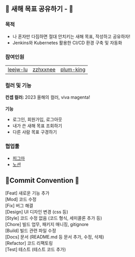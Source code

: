 ## 📝 새해 목표 공유하기 -  📝

### 목적

- 나 혼자만 다짐하면 절대 안치키는 새해 목표, 작성하고 공유하자!
- Jenkins와 Kubernetes 활용한 CI/CD 환경 구축 및 자동화
### 참여인원
<table style = "width: 100%;">
  <tr>
    <td align="center">
     <a href="https://github.com/leejw-lu">leejw-lu</a>
    </td>
    <td align="center">
     <a href="https://github.com/zzhxxnee">zzhxxnee</a>
    </td>
    <td align="center">
     <a href="https://github.com/plum-king">plum-king</a>
    </td>
  </tr>
</table>

### 컬러 및 기능

<b> 컨셉 컬러: </b> 2023 올해의 컬러, viva magenta!
<br><br>
<b> 기능 </b>
- 로그인, 회원가입, 로그아웃
- 내가 쓴 새해 목표 조회하기
- 다른 사람 목표 구경하기

### 협업툴
- [피그마](https://www.figma.com/file/vtqSI86ZnFanYD9L8OdvF9/%EC%98%A8%EB%9D%BC%EC%9D%B8-%EB%8F%85%EC%84%9C-%EB%AA%A8%EC%9E%84?node-id=0%3A1)
- [노션](https://breezy-freckle-2c2.notion.site/6f9ca73c629f4dfe874dd16c9b6e1bc0)


## 💙Commit Convention 💙
[Feat] 새로운 기능 추가 \
[Mod] 코드 수정 \
[Fix] 버그 해결 \
[Design] UI 디자인 변경 (css 등) \
[Style] 코드 수정 없음 (코드 형식, 세미콜론 추가 등) \
[Chore] 빌드 업무, 패키지 매니징, gitignore \
[Build] 빌드 관련 파일 수정 \
[Docs] 문서 (README.md 등 문서 추가, 수정, 삭제) \
[Refactor] 코드 리팩토링 \
[Test] 테스트 (테스트 코드 추가)
